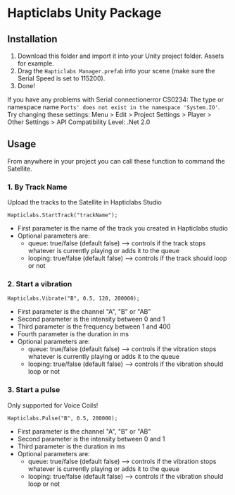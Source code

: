 # Hapticlabs Unity Package

## Installation

1. Download this folder and import it into your Unity project folder. Assets for example.
2. Drag the `Hapticlabs Manager.prefab` into your scene (make sure the Serial Speed is set to 115200).
3. Done!
 
If you have any problems with Serial connectionerror CS0234: The type or namespace name `Ports' does not exist in the namespace 'System.IO'`. 
Try changing these settings: Menu > Edit > Project Settings > Player > Other Settings > API Compatibility Level: .Net 2.0 


## Usage

From anywhere in your project you can call these function to command the Satellite.

### 1. By Track Name
Upload the tracks to the Satellite in Hapticlabs Studio

`Hapticlabs.StartTrack("trackName");`


- First parameter is the name of the track you created in Hapticlabs studio
- Optional parameters are:
  - queue: true/false (default false) --> controls if the track stops whatever is currently playing or adds it to the queue
  - looping: true/false (default false) --> controls if the track should loop or not

### 2. Start a vibration

`Hapticlabs.Vibrate("B", 0.5, 120, 200000);`

- First parameter is the channel "A", "B" or "AB"
- Second parameter is the intensity between 0 and 1
- Third parameter is the frequency between 1 and 400
- Fourth parameter is the duration in ms
- Optional parameters are:
  - queue: true/false (default false) --> controls if the vibration stops whatever is currently playing or adds it to the queue
  - looping: true/false (default false) --> controls if the vibration should loop or not
  
### 3. Start a pulse
Only supported for Voice Coils!

`Hapticlabs.Pulse("B", 0.5, 200000);`

 - First parameter is the channel "A", "B" or "AB"
 - Second parameter is the intensity between 0 and 1
 - Third parameter is the duration in ms
 - Optional parameters are:
   - queue: true/false (default false) --> controls if the vibration stops whatever is currently playing or adds it to the queue
   - looping: true/false (default false) --> controls if the vibration should loop or not

